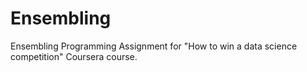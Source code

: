 # Ensembling
Ensembling Programming Assignment for "How to win a data science competition" Coursera course.
